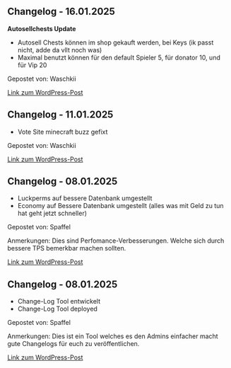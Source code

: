 ## Changelog - 16.01.2025

**Autosellchests Update**
- Autosell Chests können im shop gekauft werden, bei Keys (ik passt nicht, adde da vllt noch was)
- Maximal benutzt können für den default Spieler 5, für donator 10, und für Vip 20


Gepostet von: Waschkii

[Link zum WordPress-Post](https://spaffel.vip/?p=221)

## Changelog - 11.01.2025

- Vote Site minecraft buzz gefixt

Gepostet von: Waschkii

[Link zum WordPress-Post](https://spaffel.vip/?p=217)

## Changelog - 08.01.2025

- Luckperms auf bessere Datenbank umgestellt
- Economy auf Bessere Datenbank umgestellt (alles was mit Geld zu tun hat geht jetzt schneller)

Gepostet von: Spaffel

Anmerkungen: Dies sind Perfomance-Verbesserungen. Welche sich durch bessere TPS bemerkbar machen sollten.

[Link zum WordPress-Post](https://spaffel.vip/?p=214)

## Changelog - 08.01.2025

- Change-Log Tool entwickelt
- Change-Log Tool deployed

Gepostet von: Spaffel

Anmerkungen: Dies ist ein Tool welches es den Admins einfacher macht gute Changelogs für euch zu veröffentlichen.

[Link zum WordPress-Post](https://spaffel.vip/?p=212)


